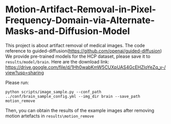 # Motion-Artifact-Removal-in-Pixel-Frequency-Domain-via-Alternate-Masks-and-Diffusion-Model
This project is about artifact removal of medical images. The code reference to guided-diffusion(https://github.com/openai/guided-diffusion)
We provide pre-trained models for the HCP dataset, please save it to ```results/model/brain```. Here are the download link: 
https://drive.google.com/file/d/1Hh0wabKmW5CUXpUAS4GcEHZIoYeZq_v-/view?usp=sharing


Please run:
```
python scripts/image_sample.py --conf_path ../conf/brain_sample_config.yml --img_dir brain --save_path motion_remove
```
Then, you can obtain the results of the example images after removing motion artefacts in ```results\motion_remove```
